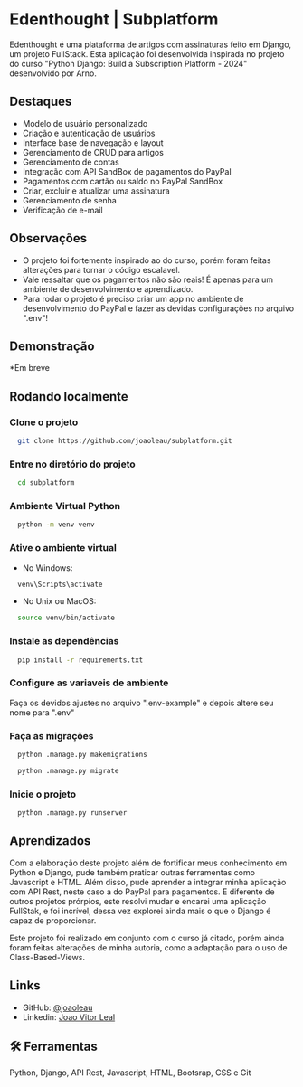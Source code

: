 
# Edenthought | Subplatform

Edenthought é uma plataforma de artigos com assinaturas feito em Django, um projeto FullStack. Esta aplicação foi desenvolvida inspirada no projeto do curso "Python Django: Build a Subscription Platform - 2024" desenvolvido por Arno.
## Destaques

- Modelo de usuário personalizado
- Criação e autenticação de usuários
- Interface base de navegação e layout
- Gerenciamento de CRUD para artigos
- Gerenciamento de contas
- Integração com API SandBox de pagamentos do PayPal 
- Pagamentos com cartão ou saldo no PayPal SandBox
- Criar, excluir e atualizar uma assinatura
- Gerenciamento de senha
- Verificação de e-mail


## Observações

- O projeto foi fortemente inspirado ao do curso, porém foram feitas alterações para tornar o código escalavel.
- Vale ressaltar que os pagamentos não são reais! É apenas para um ambiente de desenvolvimento e aprendizado.
- Para rodar o projeto é preciso criar um app no ambiente de desenvolvimento do PayPal e fazer as devidas configurações no arquivo ".env"!


## Demonstração

*Em breve


## Rodando localmente

### Clone o projeto

```bash
  git clone https://github.com/joaoleau/subplatform.git
```

### Entre no diretório do projeto

```bash
  cd subplatform
```

### Ambiente Virtual Python

```bash
  python -m venv venv
```

### Ative o ambiente virtual
- No Windows:
```bash
  venv\Scripts\activate
```

- No Unix ou MacOS:
```bash
  source venv/bin/activate
```

### Instale as dependências

```bash
  pip install -r requirements.txt
```

### Configure as variaveis de ambiente
Faça os devidos ajustes no arquivo ".env-example" e depois altere seu nome para ".env"

### Faça as migrações

```bash
  python .manage.py makemigrations
```

```bash
  python .manage.py migrate
```

### Inicie o projeto

```bash
  python .manage.py runserver
```


## Aprendizados

Com a elaboração deste projeto além de fortificar meus conhecimento em Python e Django, pude também praticar outras ferramentas como Javascript e HTML. Além disso, pude aprender a integrar minha aplicação com API Rest, neste caso a do PayPal para pagamentos. E diferente de outros projetos prórpios, este resolvi mudar e encarei uma aplicação FullStak, e foi incrível, dessa vez explorei ainda mais o que o Django é capaz de proporcionar.

Este projeto foi realizado em conjunto com o curso já citado, porém ainda foram feitas alterações de minha autoria, como a adaptação para o uso de Class-Based-Views.

## Links

- GitHub: [@joaoleau](https://www.github.com/joaoleau)
- Linkedin: [Joao Vitor Leal](https://www.linkedin.com/in/joaolealc/)

## 🛠 Ferramentas
Python, Django, API Rest, Javascript, HTML, Bootsrap, CSS e Git

